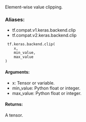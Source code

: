 Element-wise value clipping.
### Aliases:
- tf.compat.v1.keras.backend.clip
- tf.compat.v2.keras.backend.clip

```
 tf.keras.backend.clip(
    x,
    min_value,
    max_value
)
```
#### Arguments:
- x: Tensor or variable.
- min_value: Python float or integer.
- max_value: Python float or integer.
#### Returns:
A tensor.
